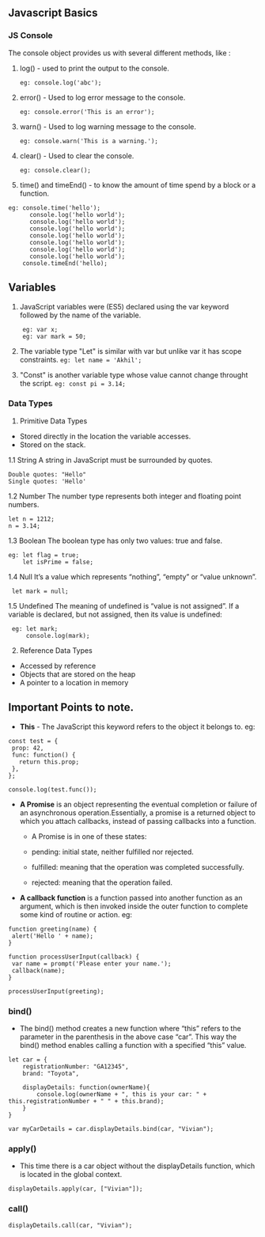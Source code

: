  ## Javascript Basics

 ### JS Console

The console object provides us with several different methods, like :

1. log() -  used to print the output to the console.

	`eg: console.log('abc');`

2. error() - Used to log error message to the console.

	`eg: console.error('This is an error');`

3. warn() - Used to log warning message to the console.

	`eg: console.warn('This is a warning.');`

4. clear() - Used to clear the console.

	`eg: console.clear();`

5. time() and timeEnd() - to know the amount of time spend by a block or a function.

```
eg: console.time('hello');
      console.log('hello world');
      console.log('hello world');
      console.log('hello world');
      console.log('hello world');
      console.log('hello world');
      console.log('hello world');
      console.log('hello world');
    console.timeEnd('hello);
  ```


## Variables

1. JavaScript variables were (ES5) declared using the var keyword followed by the name of the variable.
```
	eg: var x;
	eg: var mark = 50;
```

2. The variable type "Let" is similar with var but unlike var it has scope constraints.
`eg: let name = 'Akhil';`	

3. "Const" is another variable type whose value cannot change throught the script.
`eg: const pi = 3.14;`

### Data Types

1. Primitive Data Types
 * Stored directly in the location the variable accesses.
 * Stored on the stack.

  1.1 String
    A string in JavaScript must be surrounded by quotes.

    Double quotes: "Hello"
    Single quotes: 'Hello'

  1.2 Number
    The number type represents both integer and floating point numbers.
    
    let n = 1212;
    n = 3.14;
  
  1.3 Boolean
  The boolean type has only two values: true and false.
    
    eg: let flag = true;
        let isPrime = false;

  1.4 Null
  It’s a value which represents “nothing”, “empty” or “value unknown”.
   
     let mark = null;

  1.5  Undefined
  The meaning of undefined is “value is not assigned”.
  If a variable is declared, but not assigned, then its value is undefined:

     eg: let mark;
         console.log(mark);


2. Reference Data Types
 * Accessed by reference
 * Objects that are stored on the heap
 * A pointer to a location in memory

 ## Important Points to note.

 * **This** - The JavaScript this keyword refers to the object it belongs to.
 eg:
 ```
 const test = {
  prop: 42,
  func: function() {
    return this.prop;
  },
};

console.log(test.func());
```
 * **A Promise** is an object representing the eventual completion or failure of an asynchronous operation.Essentially, a promise is a returned object to which you attach callbacks, instead of passing callbacks into a function.

    * A Promise is in one of these states:

    * pending: initial state, neither fulfilled nor rejected.
    * fulfilled: meaning that the operation was completed successfully.
    * rejected: meaning that the operation failed.
    
 * **A callback function** is a function passed into another function as an argument, which is then invoked inside the outer function to complete some kind of routine or action.
 eg:
 ```
 function greeting(name) {
  alert('Hello ' + name);
}

function processUserInput(callback) {
  var name = prompt('Please enter your name.');
  callback(name);
}

processUserInput(greeting);
```
### bind()

* The bind() method creates a new function where “this” refers to the parameter in the parenthesis in the above case “car”. This way the bind() method enables calling a function with a specified “this” value.

```
let car = { 
    registrationNumber: "GA12345",
    brand: "Toyota",

    displayDetails: function(ownerName){
        console.log(ownerName + ", this is your car: " + this.registrationNumber + " " + this.brand);
    }
}

var myCarDetails = car.displayDetails.bind(car, "Vivian");
```

### apply()
* This time there is a car object without the displayDetails function, which is located in the global context.

```
displayDetails.apply(car, ["Vivian"]);
```

### call()

```
displayDetails.call(car, "Vivian");
```

